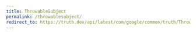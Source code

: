 ```yaml
---
title: ThrowableSubject
permalink: /throwablesubject/
redirect_to: https://truth.dev/api/latest/com/google/common/truth/ThrowableSubject.html
---
```

